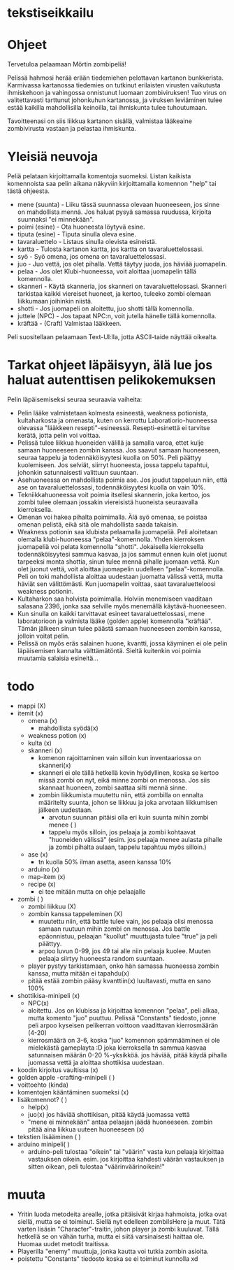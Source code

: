 # tekstiseikkailu

# Ohjeet #

Tervetuloa pelaamaan Mörtin zombipeliä!

Pelissä hahmosi herää erään tiedemiehen pelottavan kartanon bunkkerista.
Karmivassa kartanossa tiedemies on tutkinut erilaisten virusten 
vaikutusta ihmiskehoon ja vahingossa onnistunut luomaan zombiviruksen!
Tuo virus on valitettavasti tarttunut johonkuhun kartanossa, ja viruksen
leviäminen tulee estää kaikilla mahdollisilla keinoilla, tai ihmiskunta tulee
tuhoutumaan.

Tavoitteenasi on siis liikkua kartanon sisällä, valmistaa lääkeaine zombivirusta
vastaan ja pelastaa ihmiskunta.

# Yleisiä neuvoja #

Peliä pelataan kirjoittamalla komentoja suomeksi. Listan kaikista komennoista saa
pelin aikana näkyviin kirjoittamalla komennon "help" tai tästä ohjeesta.
- mene (suunta) - Liiku tässä suunnassa olevaan huoneeseen, jos sinne on mahdollista mennä. 
  Jos haluat pysyä samassa ruudussa, kirjoita suunnaksi "ei minnekään".
- poimi (esine) - Ota huoneesta löytyvä esine.
- tiputa (esine) - Tiputa sinulla oleva esine.
- tavaraluettelo - Listaus sinulla olevista esineistä.
- kartta - Tulosta kartanon kartta, jos kartta on tavaraluettelossasi.
- syö - Syö omena, jos omena on tavaraluettelossasi.
- juo - Juo vettä, jos olet pihalla. Vettä täytyy juoda, jos häviää juomapelin.
- pelaa - Jos olet Klubi-huoneessa, voit aloittaa juomapelin tällä komennolla.
- skanneri - Käytä skanneria, jos skanneri on tavaraluettelossasi. Skanneri tarkistaa kaikki 
  viereiset huoneet, ja kertoo, tuleeko zombi olemaan liikkumaan joihinkin niistä.
- shotti - Jos juomapeli on aloitettu, juo shotti tällä komennolla.
- juttele (NPC) - Jos tapaat NPC:n, voit jutella hänelle tällä komennolla.
- kräftää - (Craft) Valmistaa lääkkeen.

Peli suositellaan pelaamaan Text-UI:lla, jotta ASCII-taide näyttää oikealta.

# Tarkat ohjeet läpäisyyn, älä lue jos haluat autenttisen pelikokemuksen #

Pelin läpäisemiseksi seuraa seuraavia vaiheita:

- Pelin lääke valmistetaan kolmesta esineestä, weakness potionista, kultaharkosta ja
  omenasta, kuten on kerrottu Laboratiorio-huoneessa olevassa "lääkkeen resepti"-esineessä.
  Resepti-esinettä ei tarvitse kerätä, jotta pelin voi voittaa.
- Pelissä tulee liikkua huoneiden välillä ja samalla varoa, ettet kulje samaan huoneeseen zombin
  kanssa. Jos saavut samaan huoneeseen, seuraa tappelu ja todennäköisyytesi kuolla on 50%. Peli päättyy kuolemiseen.
  Jos selviät, siirryt huoneesta, jossa tappelu tapahtui, johonkin satunnaisesti valittuun suuntaan.
- Asehuoneessa on mahdollista poimia ase. Jos joudut tappeluun niin, että ase on tavaraluettelossasi, 
  todennäköisyytesi kuolla on vain 10%.
- Tekniikkahuoneessa voit poimia itsellesi skannerin, joka kertoo, jos zombi tulee olemaan jossakin viereisistä
  huoneista seuraavalla kierroksella.
- Omenan voi hakea pihalta poimimalla. Älä syö omenaa, se poistaa omenan pelistä, eikä sitä
  ole mahdollista saada takaisin.
- Weakness potionin saa klubista pelaamalla juomapeliä. Peli aloitetaan olemalla klubi-huoneessa
  "pelaa"-komennolla. Yhden kierroksen juomapeliä voi pelata komennolla "shotti". Jokaisella kierroksella
  todennäköisyytesi sammua kasvaa, ja jos sammut ennen kuin olet juonut tarpeeksi monta shottia, sinun tulee
  mennä pihalle juomaan vettä. Kun olet juonut vettä, voit aloittaa juomapelin uudelleen "pelaa"-komennolla.
  Peli on toki mahdollista aloittaa uudestaan juomatta välissä vettä, mutta häviät sen välittömästi.
  Kun juomapelin voittaa, saat tavaraluetteloosi weakness potionin.
- Kultaharkon saa holvista poimimalla. Holviin menemiseen vaaditaan salasana 2396, jonka saa selville myös menemällä
  käytävä-huoneeseen.
- Kun sinulla on kaikki tarvittavat esineet tavaraluettelossasi, mene laboratorioon ja valmista lääke
  (golden apple) komennolla "kräftää". Tämän jälkeen sinun tulee päästä samaan huoneeseen zombin kanssa, jolloin
  voitat pelin.
- Pelissä on myös eräs salainen huone, kvantti, jossa käyminen ei ole pelin läpäisemisen kannalta välttämätöntä. 
  Sieltä kuitenkin voi poimia muutamia salaisia esineitä...

# todo
- mappi (X)
- itemit (x)
  - omena (x)
    - mahdollista syödä(x)
  - weakness potion (x)
  - kulta (x)
  - skanneri (x)
    - komenon rajoittaminen vain silloin kun inventaariossa on skanneri(x)
    - skanneri ei ole tällä hetkellä kovin hyödyllinen, koska se kertoo missä zombi on nyt, eikä minne zombi on menossa. Jos siis skannaat huoneen, zombi saattaa silti mennä sinne.
    - zombin liikkumista muutettu niin, että zombilla on ennalta määritelty suunta, johon se liikkuu ja joka arvotaan liikkumisen jälkeen uudestaan.
      - arvotun suunnan pitäisi olla eri kuin suunta mihin zombi menee ( )
      - tappelu myös silloin, jos pelaaja ja zombi kohtaavat "huoneiden välissä" (esim. jos pelaaja menee aulasta pihalle ja zombi pihalta aulaan, tappelu tapahtuu myös silloin.)
  - ase (x)
    - tn kuolla 50% ilman asetta, aseen kanssa 10%
  - arduino (x)
  - map-item (x)
  - recipe (x)
    - ei tee mitään mutta on ohje pelaajalle
- zombi ( )
  - zombi liikkuu (X)
  - zombin kanssa tappeleminen (X)
    - muutettu niin, että battle tulee vain, jos pelaaja olisi menossa samaan ruutuun mihin zombi on menossa. Jos battle epäonnistuu, pelaajan "kuollut" muuttujasta tulee "true" ja peli päättyy.
    - arpoo luvun 0-99, jos 49 tai alle niin pelaaja kuolee. Muuten pelaaja siirtyy huoneesta random suuntaan.
  - player pystyy tarkistamaan, onko hän samassa huoneessa zombin kanssa, mutta mitään ei tapahdu(x)
  - pitää estää zombin pääsy kvanttiin(x) luultavasti, mutta en sano 100%
- shottikisa-minipeli (x)
  - NPC(x)
  - aloitettu. Jos on klubissa ja kirjoittaa komennon "pelaa", peli alkaa, mutta komento "juo" puuttuu. Pelissä "Constants" tiedosto, jonne peli arpoo kyseisen pelikerran voittoon vaadittavan kierrosmäärän (4-20)
  - kierrosmäärä on 3-6, koska "juo" komennon spämmääminen ei ole mielekästä gameplayta :D joka kierroksella tn sammua kasvaa satunnaisen määrän 0-20 %-yksikköä. jos häviää, pitää käydä pihalla juomassa vettä ja aloittaa shottikisa uudestaan.
- koodin kirjoitus vaultissa (x)
- golden apple -crafting-minipeli ( )
- voittoehto (kinda)
- komentojen kääntäminen suomeksi (x)
- lisäkomennot? ( )
  - help(x)
  - juo(x) jos häviää shottikisan, pitää käydä juomassa vettä
  - "mene ei minnekään" antaa pelaajan jäädä huoneeseen. zombin pitää aina liikkua uuteen huoneeseen (x)
- tekstien lisääminen ( )
- arduino minipeli( )
  - arduino-peli tulostaa "oikein" tai "väärin" vasta kun pelaaja kirjoittaa vastauksen oikein. esim. jos kirjoittaa kahdesti väärän vastauksen ja sitten oikean, peli tulostaa "väärinväärinoikein!"

# muuta

- Yritin luoda metodeita arealle, jotka pitäisivät kirjaa hahmoista, jotka ovat siellä, mutta se ei toiminut. Siellä nyt edelleen zombiIsHere ja muut. Tätä varten lisäsin "Character"-traitin, johon player ja zombi kuuluvat. Tällä hetkellä se on vähän turha, mutta ei siitä varsinaisesti haittaa ole. Huomaa uudet metodit traitissa.
- Playerilla "enemy" muuttuja, jonka kautta voi tutkia zombin asioita.
- poistettu "Constants" tiedosto koska se ei toiminut kunnolla xd
